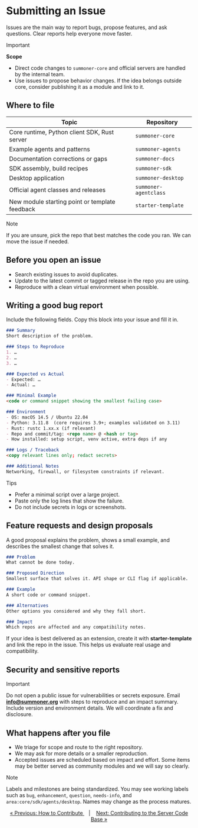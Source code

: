 # Submitting an Issue

Issues are the main way to report bugs, propose features, and ask questions. Clear reports help everyone move faster.

> [!IMPORTANT]
> **Scope**
>
> * Direct code changes to `summoner-core` and official servers are handled by the internal team.
> * Use issues to propose behavior changes. If the idea belongs outside core, consider publishing it as a module and link to it.

## Where to file

| Topic                                          | Repository            |
| ---------------------------------------------- | --------------------- |
| Core runtime, Python client SDK, Rust server   | `summoner-core`       |
| Example agents and patterns                    | `summoner-agents`     |
| Documentation corrections or gaps              | `summoner-docs`       |
| SDK assembly, build recipes                    | `summoner-sdk`        |
| Desktop application                            | `summoner-desktop`    |
| Official agent classes and releases            | `summoner-agentclass` |
| New module starting point or template feedback | `starter-template`    |

> [!NOTE]
> If you are unsure, pick the repo that best matches the code you ran. We can move the issue if needed.

## Before you open an issue

* Search existing issues to avoid duplicates.
* Update to the latest commit or tagged release in the repo you are using.
* Reproduce with a clean virtual environment when possible.

## Writing a good bug report

Include the following fields. Copy this block into your issue and fill it in.

```markdown
### Summary
Short description of the problem.

### Steps to Reproduce
1. …
2. …
3. …

### Expected vs Actual
- Expected: …
- Actual: …

### Minimal Example
<code or command snippet showing the smallest failing case>

### Environment
- OS: macOS 14.5 / Ubuntu 22.04
- Python: 3.11.8  (core requires 3.9+; examples validated on 3.11)
- Rust: rustc 1.xx.x (if relevant)
- Repo and commit/tag: <repo name> @ <hash or tag>
- How installed: setup script, venv active, extra deps if any

### Logs / Traceback
<copy relevant lines only; redact secrets>

### Additional Notes
Networking, firewall, or filesystem constraints if relevant.
```

Tips

* Prefer a minimal script over a large project.
* Paste only the log lines that show the failure.
* Do not include secrets in logs or screenshots.

## Feature requests and design proposals

A good proposal explains the problem, shows a small example, and describes the smallest change that solves it.

```markdown
### Problem
What cannot be done today.

### Proposed Direction
Smallest surface that solves it. API shape or CLI flag if applicable.

### Example
A short code or command snippet.

### Alternatives
Other options you considered and why they fall short.

### Impact
Which repos are affected and any compatibility notes.
```

If your idea is best delivered as an extension, create it with **starter-template** and link the repo in the issue. This helps us evaluate real usage and compatibility.

## Security and sensitive reports

> [!IMPORTANT]
> Do not open a public issue for vulnerabilities or secrets exposure.
> Email **[info@summoner.org](mailto:info@summoner.org)** with steps to reproduce and an impact summary. Include version and environment details. We will coordinate a fix and disclosure.

## What happens after you file

* We triage for scope and route to the right repository.
* We may ask for more details or a smaller reproduction.
* Accepted issues are scheduled based on impact and effort. Some items may be better served as community modules and we will say so clearly.

> [!NOTE]
> Labels and milestones are being standardized. You may see working labels such as `bug`, `enhancement`, `question`, `needs-info`, and `area:core/sdk/agents/desktop`. Names may change as the process matures.

<p align="center">
  <a href="index.md">&laquo; Previous: How to Contribute </a> &nbsp;&nbsp;&nbsp;|&nbsp;&nbsp;&nbsp; <a href="server_code.md">Next: Contributing to the Server Code Base &raquo;</a>
</p>
